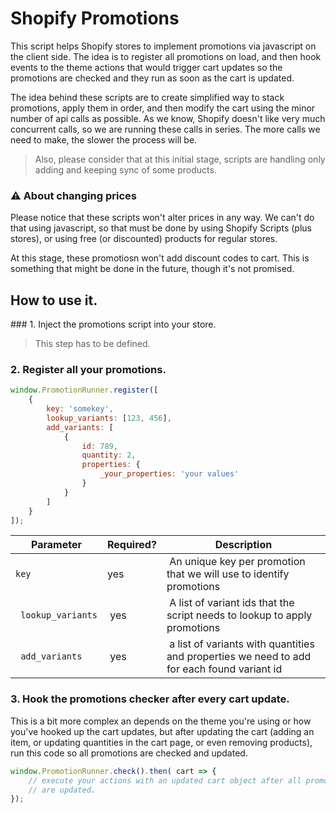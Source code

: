 # Shopify Promotions 

This script helps Shopify stores to implement promotions via javascript on the client side. The idea is to register all promotions on load, and then hook events to the theme actions that would trigger cart updates so the promotions are checked and they run as soon as the cart is updated. 

The idea behind these scripts are to create simplified way to stack promotions, apply them in order, and then modify the cart using the minor number of api calls as possible. As we know, Shopify doesn't like very much concurrent calls, so we are running these calls in series. The more calls we need to make, the slower the process will be. 

> Also, please consider that at this initial stage, scripts are handling only adding and keeping sync of some products. 

### ⚠️ About changing prices
Please notice that these scripts won't alter prices in any way. We can't do that using javascript, so that must be done by using Shopify Scripts (plus stores), or using free (or discounted) products for regular stores. 

At this stage, these promotiosn won't add discount codes to cart. This is something that might be done in the future, though it's not promised. 


## How to use it. 

### 1. Inject the promotions script into your store. 

> This step has to be defined. 

### 2. Register all your promotions. 

```javascript
window.PromotionRunner.register([
    {
        key: 'somekey', 
        lookup_variants: [123, 456], 
        add_variants: [
            {
                id: 789,
                quantity: 2,
                properties: {
                    _your_properties: 'your values'
                }
            }
        ]
    }
]); 
```

| Parameter | Required? | Description |
| --------- | --------- | ----------- |
| `key`       | yes       | An unique key per promotion that we will use to identify promotions | 
|` lookup_variants` | yes | A list of variant ids that the script needs to lookup to apply promotions | 
|` add_variants` | yes | a list of variants with quantities and properties we need to add for each found variant id | 

### 3. Hook the promotions checker after every cart update. 

This is a bit more complex an depends on the theme you're using or how you've hooked up the cart updates, but after updating the cart (adding an item, or updating quantities in the cart page, or even removing products), run this code so all promotions are checked and updated. 

```javascript 
window.PromotionRunner.check().then( cart => {
    // execute your actions with an updated cart object after all promotions 
    // are updated.  
}); 
```